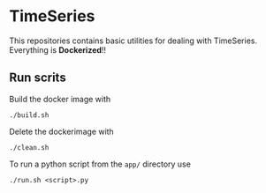 # TimeSeries

This repositories contains basic utilities for dealing with TimeSeries. Everything is **Dockerized**!!

## Run scrits

Build the docker image with

```
./build.sh
```

Delete the dockerimage with

```
./clean.sh
```

To run a python script from the `app/` directory use

```
./run.sh <script>.py
```
